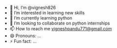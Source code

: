 - 👋 Hi, I’m @vignesh826
- 👀 I’m interested in learning new skills 
- 🌱 I’m currently learning python
- 💞️ I’m looking to collaborate on python internships
- 📫 How to reach me vigneshpandu771@gmail.com
- 😄 Pronouns: ...
- ⚡ Fun fact: ...

<!---
vignesh826/vignesh826 is a ✨ special ✨ repository because its `README.md` (this file) appears on your GitHub profile.
You can click the Preview link to take a look at your changes.
--->
